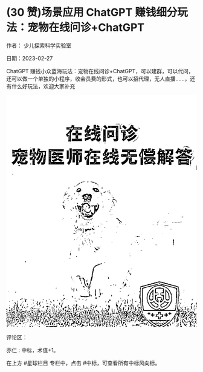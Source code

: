 
# (30 赞)场景应用 ChatGPT 赚钱细分玩法：宠物在线问诊+ChatGPT

作者：  少儿探索科学实验室

日期：2023-02-27

 

 

ChatGPT 赚钱小众蓝海玩法：宠物在线问诊+ChatGPT，可以建群，可以代问，还可以做一个单独的小程序，收会员费的形式，也可以招代理，无人直播……，还有什么好玩法，欢迎大家补充

![](img/chongwu_1141.png)

评论区：

 

 

亦仁 : 中标，术值+1。

在上方 #星球栏目  专栏中，点击 #中标，可查看所有中标风向标。
